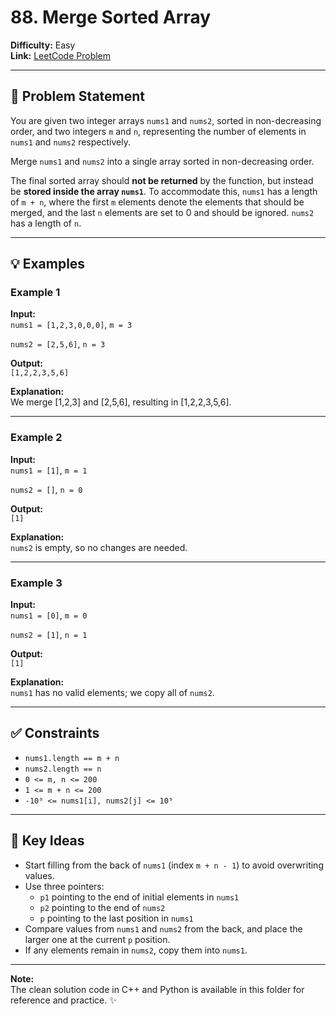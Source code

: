 # 88. Merge Sorted Array

**Difficulty:** Easy  
**Link:** [LeetCode Problem](https://leetcode.com/problems/merge-sorted-array/)

---

## 📝 Problem Statement

You are given two integer arrays `nums1` and `nums2`, sorted in non-decreasing order, and two integers `m` and `n`, representing the number of elements in `nums1` and `nums2` respectively.

Merge `nums1` and `nums2` into a single array sorted in non-decreasing order.

The final sorted array should **not be returned** by the function, but instead be **stored inside the array `nums1`**. To accommodate this, `nums1` has a length of `m + n`, where the first `m` elements denote the elements that should be merged, and the last `n` elements are set to 0 and should be ignored. `nums2` has a length of `n`.

---

## 💡 Examples

### Example 1
**Input:**  
`nums1 = [1,2,3,0,0,0]`, `m = 3`  

`nums2 = [2,5,6]`, `n = 3`

**Output:**  
`[1,2,2,3,5,6]`

**Explanation:**  
We merge [1,2,3] and [2,5,6], resulting in [1,2,2,3,5,6].

---

### Example 2
**Input:**  
`nums1 = [1]`, `m = 1`  

`nums2 = []`, `n = 0`

**Output:**  
`[1]`

**Explanation:**  
`nums2` is empty, so no changes are needed.

---

### Example 3
**Input:**  
`nums1 = [0]`, `m = 0`  

`nums2 = [1]`, `n = 1`

**Output:**  
`[1]`

**Explanation:**  
`nums1` has no valid elements; we copy all of `nums2`.

---

## ✅ Constraints

* `nums1.length == m + n`
* `nums2.length == n`
* `0 <= m, n <= 200`
* `1 <= m + n <= 200`
* `-10⁹ <= nums1[i], nums2[j] <= 10⁹`

---

## 🔑 Key Ideas

* Start filling from the back of `nums1` (index `m + n - 1`) to avoid overwriting values.
* Use three pointers:
  * `p1` pointing to the end of initial elements in `nums1`
  * `p2` pointing to the end of `nums2`
  * `p` pointing to the last position in `nums1`
* Compare values from `nums1` and `nums2` from the back, and place the larger one at the current `p` position.
* If any elements remain in `nums2`, copy them into `nums1`.

---

**Note:**  
The clean solution code in C++ and Python is available in this folder for reference and practice. ✨